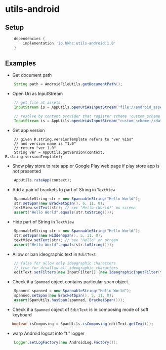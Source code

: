 
# utils-android

## Setup

```gradle
    dependencies {
        implementation 'io.hkhc:utils-android:1.0'
    }
```

## Examples

- Get document path

```java
    String path = AndroidFileUtils.getDocumentPath();
```

- Open Uri as InputStream

```java
    // get file at assets
    InputStream is = AppUtils.openUriAsInputStream("file://android_asset/hello.txt");
```

```java
    // resolve by content provider that register scheme 'custom_scheme'
    InputStream is = AppUtils.openUriAsInputStream("custom_scheme://data");
```

- Get app version

```
    // given R.string.versionTemplate refers to "ver %1$s"
    // and version name is "1.0"
    // return "ver 1.0"
    String ver = AppUtils.getVersion(context, R.string.versionTemplate);
```

- Show play store to rate app or Google Play web page if play store app is not presented

```java
    AppUtils.rateApp(context);
```

- Add a pair of brackets to part of String in `TextView`

```java
    SpannableString str = new SpannableString("Hello World");
    str.setSpan(new BracketSpan(), 6, 11, 0);
    textView.setText(str); // see "Hello (World)" on screen
    assert("Hello World".equals(str.toString()));
```

- Hide part of String in `TextView`

```java
    SpannableString str = new SpannableString("Hello World");
    str.setSpan(new HiddenSpan(), 5, 11, 0);
    textView.setText(str); // see "Hello" on screen
    assert("Hello World".equals(str.toString()));
```

- Allow or ban ideographic text in `EditText`

```java
    // false for allow only ideographic characters
    // true for disallow all ideographic characters
    editText.setFilters(new InputFilter[] {new IdeographicInputFilter(false)});
```

- Check if a `Spanned` object contains particular span object.

```java
    Spanned spanned = new SpannableString("Hello World");
    spanned.setSpan(new BracketSpan(), 5, 11, 0);
    assert(SpanUtils.hasSpan(spanned, BracketSpan()));
```

- Check if a `Spanned` object of `EditText` is in composing mode of soft keyboard

```java
   boolean isComposing = SpanUtils.isComposing(editText.getText());
```

- warp Android logcat into "`L`" logger
 
```java
    Logger.setLogFactory(new AndroidLog.Factory());
```
